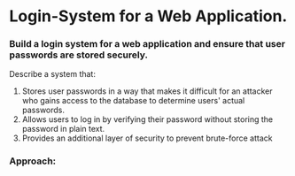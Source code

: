 # Login-System for a Web Application.

### Build a login system for a web application and ensure that user passwords are stored securely.
Describe a system that: <br />
1. Stores user passwords in a way that makes it difficult for an attacker who gains
access to the database to determine users' actual passwords.<br/>
2. Allows users to log in by verifying their password without storing the password in
plain text.<br/>
3. Provides an additional layer of security to prevent brute-force attack<br/>

### Approach:

